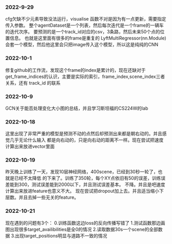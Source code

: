 ### 2022-9-29
cfg欠缺不少元素导致没法运行，visualise 函数不对是因为有一点更新，需要指定传入参数。
整个agentDataset是一个列表，然后每次迭代是一个frame的一辆车的迭代次序。
要预测的是一个track_id对应的csv，3条路，然后未来50个点的位置信息。
也就是这里面有很多的frame是重复的
LyftMultiRegressor(nn.Module)会套一个模型，然后他这里会只把image传入这个模型，所以这是纯纯的CNN

### 2022-10-1
修复github的工作流，发现这个frame的index是累计的，现在还缺对于get_frame_indices的认识，主要是实际的索引，frame_index,scene_index三者关系，还有 track_id
的联系


### 2022-10-9
GCN关于能否处理变化大小图的总结，并且学习斯坦福的CS224W的lab
### 2022-10-18
这里出现了非常严重的模型是预测不动的点然后却预测出来都是朝右动的。并且感觉几乎无论什么输入
都是向右动的，只是向右动的距离不一样。现在尝试把速度计算出来放进vector里面

### 2022-10-19
昨天晚上训练了一天，发现10层神经网络，400scene，已经到30秒一轮了，也就是已经不太降低
的下来了。训练了350轮，每个XY点依旧有50的误差，训练误差能到300，测试误差能到2000以下，并且测试误差基本。
不降。并且是吧速度计算出来放进feature也意义不大。
现在尝试把dropout加上去。并且适当缩小下层数。并且去掉一些无关的feature。

### 2022-10-21
现在遇到的问题有3个：
0.训练函数这边loss的反向传播写错了
1.测试函数那边画图出现很多target_availibilities是全0的情况
2.读取数据30s一个scene的全部数据
3.出现target_positions明显与道路不一致的情况
